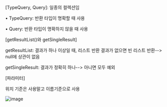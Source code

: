 [TypeQuery, Query]: 일종의 컬렉션임

• TypeQuery: 반환 타입이 명확할 때 사용

• Query: 반환 타입이 명확하지 않을 때 사용

[getResultList()와 getSingleResult]

getResultList: 결과가 하나 이상일 때, 리스트 반환 결과가 없으면 빈 리스트 반환--> null에 상관이 없음

getSingleResult: 결과가 정확히 하나--> 아니면 모두 예외

[파라미터]

위치 기준은 사용말고 이름기준으로 사용

![image](https://user-images.githubusercontent.com/108928206/192404394-2f951700-c005-4abc-a5cf-e00e58411b61.png)

